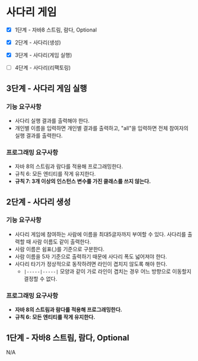 # 사다리 게임
- [x] 1단계 - 자바8 스트림, 람다, Optional
- [x] 2단계 - 사다리(생성)
- [x] 3단계 - 사다리(게임 실행)
- [ ] 4단계 - 사다리(리팩토링)



## 3단계 - 사다리 게임 실행

### 기능 요구사항

- 사다리 실행 결과를 출력해야 한다.
- 개인별 이름을 입력하면 개인별 결과를 출력하고, "all"을 입력하면 전체 참여자의 실행 결과를 출력한다.

### 프로그래밍 요구사항

- 자바 8의 스트림과 람다를 적용해 프로그래밍한다.
- 규칙 6: 모든 엔티티를 작게 유지한다.
- **규칙 7: 3개 이상의 인스턴스 변수를 가진 클래스를 쓰지 않는다.**



## 2단계 - 사다리 생성

### 기능 요구사항

- 사다리 게임에 참여하는 사람에 이름을 최대5글자까지 부여할 수 있다. 사다리를 출력할 때 사람 이름도 같이 출력한다.
- 사람 이름은 쉼표(,)를 기준으로 구분한다.
- 사람 이름을 5자 기준으로 출력하기 때문에 사다리 폭도 넓어져야 한다.
- 사다리 타기가 정상적으로 동작하려면 라인이 겹치지 않도록 해야 한다.
  - `|-----|-----|` 모양과 같이 가로 라인이 겹치는 경우 어느 방향으로 이동할지 결정할 수 없다.

### 프로그래밍 요구사항

- **자바 8의 스트림과 람다를 적용해 프로그래밍한다.**
- **규칙 6: 모든 엔티티를 작게 유지한다.**



## 1단계 - 자바8 스트림, 람다, Optional

N/A